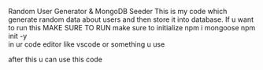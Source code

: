 Random User Generator & MongoDB Seeder
This is my code which generate random data about users and then store it into database.
If u want to run this MAKE SURE TO RUN  make sure to initialize
npm i mongoose
npm init -y  
in ur code editor like vscode or something u use

after this u can use this code
